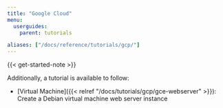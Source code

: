 ```yaml
---
title: "Google Cloud"
menu:
  userguides:
    parent: tutorials

aliases: ["/docs/reference/tutorials/gcp/"]
---
```


{{< get-started-note >}}

Additionally, a tutorial is available to follow:

* [Virtual Machine]({{< relref "/docs/tutorials/gcp/gce-webserver" >}}): Create a Debian virtual machine web server instance
